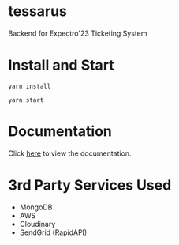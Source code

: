 # tessarus

Backend for Expectro'23 Ticketing System

# Install and Start

`yarn install`

`yarn start`

# Documentation

Click [here](https://documenter.getpostman.com/view/15506921/2s8ZDczzci) to view the documentation.

# 3rd Party Services Used

- MongoDB
- AWS
- Cloudinary
- SendGrid (RapidAPI)
